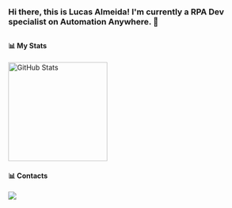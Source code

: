 ### Hi there, this is Lucas Almeida! I'm currently a RPA Dev specialist on Automation Anywhere. 🤖
##


#### 📊 My Stats
<p>
  <img 
    alt="GitHub Stats" 
    height="200" 
    style="padding-right: 10px;" 
    src="https://github-readme-stats.vercel.app/api?username=Void-Beyond&show_icons=true&theme=dark&include_all_commits=true&locale=pt-br" 
  />
</p>

#### 📊 Contacts
<div> 
  <a href="https://www.linkedin.com/in/lucas-dos-santos-almeida-b411a61a4/" target="_blank"><img src="https://img.shields.io/badge/-LinkedIn-%230077B5?style=for-the-badge&logo=linkedin&logoColor=white" target="_blank"></a> 
</div>
  
##
